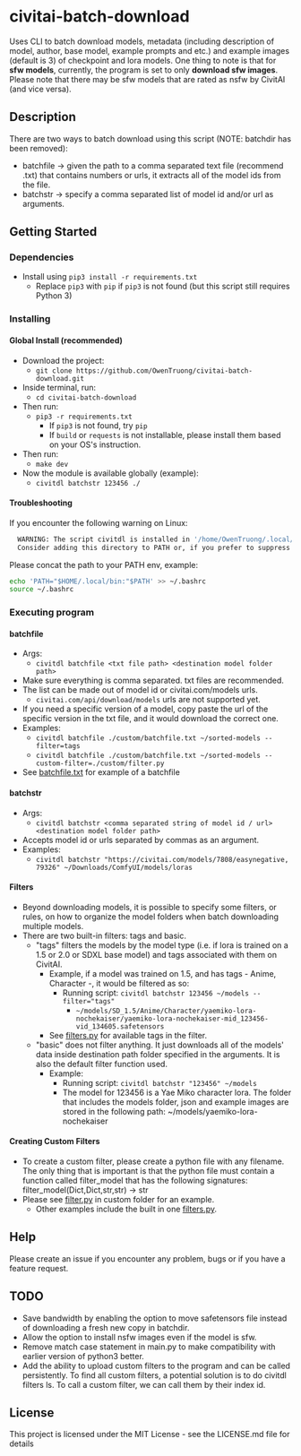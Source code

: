 # civitai-batch-download

Uses CLI to batch download models, metadata (including description of model, author, base model, example prompts and etc.) and example images (default is 3) of checkpoint and lora models. One thing to note is that for **sfw models**, currently, the program is set to only **download sfw images**. Please note that there may be sfw models that are rated as nsfw by CivitAI (and vice versa).

## Description

There are two ways to batch download using this script (NOTE: batchdir has been removed):
- batchfile -> given the path to a comma separated text file (recommend .txt) that contains numbers or urls, it extracts all of the model ids from the file.
- batchstr -> specify a comma separated list of model id and/or url as arguments.

## Getting Started

### Dependencies
* Install using `pip3 install -r requirements.txt`
  * Replace `pip3` with `pip` if `pip3` is not found (but this script still requires Python 3)


### Installing

#### Global Install (recommended)
* Download the project:
    * `git clone https://github.com/OwenTruong/civitai-batch-download.git`
* Inside terminal, run:
    * `cd civitai-batch-download`
* Then run:
    * `pip3 -r requirements.txt`
        * If `pip3` is not found, try `pip`
        * If `build` or `requests` is not installable, please install them based on your OS's instruction.
* Then run:
    * `make dev`
* Now the module is available globally (example):
    * `civitdl batchstr 123456 ./`

#### Troubleshooting

If you encounter the following warning on Linux:
```bash
  WARNING: The script civitdl is installed in '/home/OwenTruong/.local/bin' which is not on PATH.
  Consider adding this directory to PATH or, if you prefer to suppress this warning, use --no-warn-script-location.
```
Please concat the path to your PATH env, example:
```bash
echo 'PATH="$HOME/.local/bin:"$PATH' >> ~/.bashrc
source ~/.bashrc
```


### Executing program

#### batchfile 
* Args: 
    * `civitdl batchfile <txt file path> <destination model folder path>`
* Make sure everything is comma separated. txt files are recommended. 
* The list can be made out of model id or civitai.com/models urls. 
  * `civitai.com/api/download/models` urls are not supported yet.
* If you need a specific version of a model, copy paste the url of the specific version in the txt file, and it would download the correct one.
* Examples:
    * `civitdl batchfile ./custom/batchfile.txt ~/sorted-models --filter=tags`
    * `civitdl batchfile ./custom/batchfile.txt ~/sorted-models --custom-filter=./custom/filter.py`
* See [batchfile.txt](./custom/batchfile.txt) for example of a batchfile


#### batchstr
* Args: 
    * `civitdl batchstr <comma separated string of model id / url> <destination model folder path>`
* Accepts model id or urls separated by commas as an argument.
* Examples:
    * `civitdl batchstr "https://civitai.com/models/7808/easynegative, 79326" ~/Downloads/ComfyUI/models/loras`

#### Filters
* Beyond downloading models, it is possible to specify some filters, or rules, on how to organize the model folders when batch downloading multiple models.
* There are two built-in filters: tags and basic.
    * "tags" filters the models by the model type (i.e. if lora is trained on a 1.5 or 2.0 or SDXL base model) and tags associated with them on CivitAI. 
        * Example, if a model was trained on 1.5, and has tags - Anime, Character -, it would be filtered as so: 
          * Running script: `civitdl batchstr 123456 ~/models --filter="tags"`
            * `~/models/SD_1.5/Anime/Character/yaemiko-lora-nochekaiser/yaemiko-lora-nochekaiser-mid_123456-vid_134605.safetensors`
        * See [filters.py](./src/civitai_batch_download/filters.py?plain=1#L13) for available tags in the filter.
    * "basic" does not filter anything. It just downloads all of the models' data inside destination path folder specified in the arguments. It is also the default filter function used.
        * Example: 
            * Running script: `civitdl batchstr "123456" ~/models`
            * The model for 123456 is a Yae Miko character lora. The folder that includes the models folder, json and example images are stored in the following path: ~/models/yaemiko-lora-nochekaiser

#### Creating Custom Filters
* To create a custom filter, please create a python file with any filename. The only thing that is important is that the python file must contain a function called filter_model that has the following signatures: filter_model(Dict,Dict,str,str) -> str
* Please see [filter.py](./custom/filter.py) in custom folder for an example.
  * Other examples include the built in one [filters.py](./src/civitai_batch_download/filters.py).



## Help

Please create an issue if you encounter any problem, bugs or if you have a feature request.

## TODO
* Save bandwidth by enabling the option to move safetensors file instead of downloading a fresh new copy in batchdir.
* Allow the option to install nsfw images even if the model is sfw.
* Remove match case statement in main.py to make compatibility with earlier version of python3 better. 
* Add the ability to upload custom filters to the program and can be called persistently. To find all custom filters, a potential solution is to do civitdl filters ls. To call a custom filter, we can call them by their index id.

## License

This project is licensed under the MIT License - see the LICENSE.md file for details
